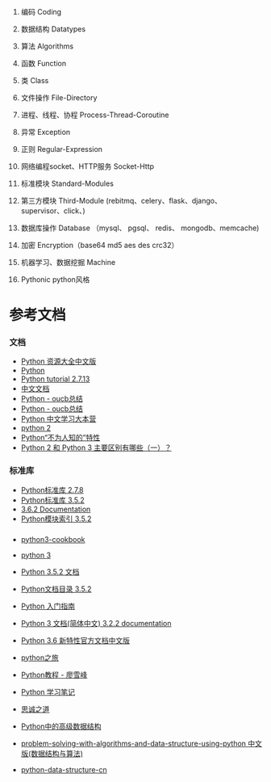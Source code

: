 

1. 编码 Coding

2. 数据结构 Datatypes

3. 算法     Algorithms

4. 函数     Function

5. 类       Class

6. 文件操作 File-Directory

7. 进程、线程、协程 Process-Thread-Coroutine

8. 异常 Exception

9. 正则 Regular-Expression

10. 网络编程socket、HTTP服务 Socket-Http

11. 标准模块   Standard-Modules

12. 第三方模块 Third-Module  (rebitmq、celery、flask、django、supervisor、click、)

13. 数据库操作   Database （mysql、 pgsql、 redis、 mongodb、memcache)

14. 加密 Encryption（base64 md5 aes des crc32）

15. 机器学习、数据挖掘  Machine

16. Pythonic  python风格

# 参考文档 #

###  文档
- [Python 资源大全中文版](https://github.com/jobbole/awesome-python-cn)
- [Python](https://github.com/justjavac/free-programming-books-zh_CN#python)
- [Python tutorial 2.7.13](http://www.pythondoc.com/pythontutorial27/index.html) 
- [中文文档](http://python.usyiyi.cn/)
- [Python - oucb总结 ](http://oucb.org/)
- [Python - oucb总结 ](http://oucb.org/329.html)
- [Python 中文学习大本营](http://www.pythondoc.com/)
- [python 2](http://www.runoob.com/python/python-tutorial.html)
- [Python“不为人知的”特性](https://foofish.net/python-tricks-tips.html)
- [Python 2 和 Python 3 主要区别有哪些（一）？](https://foofish.net/python2_python3.html)

###  标准库
- [Python标准库 2.7.8](http://python.usyiyi.cn/translate/python_278/library/index.html)
- [Python标准库 3.5.2](http://python.usyiyi.cn/translate/python_352/library/index.html)
- [3.6.2 Documentation](https://docs.python.org/3.6/library/index.html)
- [Python模块索引 3.5.2](http://python.usyiyi.cn/documents/python_352/py-modindex.html)

###  
- [python3-cookbook](http://python3-cookbook.readthedocs.io/zh_CN/latest/index.html)
- [python 3](http://www.runoob.com/python3/python3-tutorial.html)

- [Python 3.5.2 文档](http://python.usyiyi.cn/translate/python_352/index.html)
- [Python文档目录 3.5.2](http://python.usyiyi.cn/documents/python_352/contents.html)

- [Python 入门指南](http://www.pythondoc.com/pythontutorial3/)
- [Python 3 文档(简体中文) 3.2.2 documentation](http://docspy3zh.readthedocs.io/en/latest/tutorial/)
- [Python 3.6 新特性官方文档中文版](https://juejin.im/entry/5860db8a1b69e6005625eb91)

- [python之旅](https://www.ctolib.com/docs/sfile/explore-python/index.html)

- [Python教程 - 廖雪峰](https://www.liaoxuefeng.com/wiki/0014316089557264a6b348958f449949df42a6d3a2e542c000)
- [Python 学习笔记](https://yijingping.github.io/2014/03/01/python.html)
- [思诚之道](http://www.bjhee.com/category/programming/python)


- [Python中的高级数据结构](http://blog.jobbole.com/65218/)
- [problem-solving-with-algorithms-and-data-structure-using-python 中文版(数据结构与算法)](https://facert.gitbooks.io/python-data-structure-cn/)
- [python-data-structure-cn](https://www.gitbook.com/book/facert/python-data-structure-cn/details)

